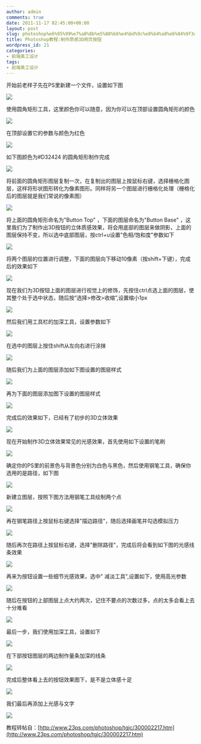 ```yaml
---
author: admin
comments: true
date: 2011-11-17 02:45:00+00:00
layout: post
slug: photoshop%e6%95%99%e7%a8%8b%e5%88%b6%e4%bd%9c%e8%b4%a8%e6%84%9f3d%e7%bd%91%e9%a1%b5%e6%8c%89%e9%92%ae
title: Photoshop教程:制作质感3D网页按钮
wordpress_id: 21
categories:
- 前端美工设计
tags:
- 前端美工设计
---
```







开始前老样子先在PS里新建一个文件，设置如下图




![](http://akmumu-wordpress.stor.sinaapp.com/wp-content/uploads/pic/other_site/www_23ps_200903091226335982.jpg)







使用圆角矩形工具，这里颜色你可以随意，因为你可以在顶部设置圆角矩形的颜色




![](http://akmumu-wordpress.stor.sinaapp.com/wp-content/uploads/pic/other_site/www_23ps_200903091226415929.jpg)







在顶部设置它的参数与颜色为红色




![](http://akmumu-wordpress.stor.sinaapp.com/wp-content/uploads/pic/other_site/www_23ps_200903091226487828.jpg)




如下图颜色为#D32424 的圆角矩形制作完成




![](http://akmumu-wordpress.stor.sinaapp.com/wp-content/uploads/pic/other_site/www_23ps_200903091226563314.jpg)




将前面的圆角矩形图层复制一次，在复制出的图层上按鼠标右键，选择栅格化图层，这样将形状图形转化为像素图形。同样将另一个图层进行栅格化处理（栅格化后的图层就是我们常说的像素图）




![](http://akmumu-wordpress.stor.sinaapp.com/wp-content/uploads/pic/other_site/www_23ps_200903091227059956.jpg)




将上面的圆角矩形命名为"Button Top" ，下面的图层命名为"Button Base" ，这里我们为了制作出3D按钮的立体质感效果，将会用底部的图层来做阴影，上面的图层保持不变，所以选中底部图层，按ctrl+u设置"色相/饱和度"参数如下




![](http://akmumu-wordpress.stor.sinaapp.com/wp-content/uploads/pic/other_site/www_23ps_200903091227146283.jpg)




将两个图层的位置进行调整，下面的图层向下移动10像素（按shift+下键），完成后的效果如下




![](http://akmumu-wordpress.stor.sinaapp.com/wp-content/uploads/pic/other_site/www_23ps_200903091227218530.jpg)




现在我们为3D按钮上面的图层进行视觉上的修饰，先按住ctrl点选上面的图层，使其整个处于选中状态，随后按“选择>修改>收缩”,设置缩小1px




![](http://akmumu-wordpress.stor.sinaapp.com/wp-content/uploads/pic/other_site/www_23ps_200903091227426974.jpg)




然后我们用工具栏的加深工具，设置参数如下




![](http://akmumu-wordpress.stor.sinaapp.com/wp-content/uploads/pic/other_site/www_23ps_20090309122750650.jpg)




在选中的图层上按住shift从左向右进行涂抹




![](http://akmumu-wordpress.stor.sinaapp.com/wp-content/uploads/pic/other_site/www_23ps_200903091228111220.jpg)




随后我们为上面的图层添加如下图设置的图层样式




![](http://akmumu-wordpress.stor.sinaapp.com/wp-content/uploads/pic/other_site/www_23ps_200903091228219466.jpg)




再为下面的图层添加图下设置的图层样式




![](http://akmumu-wordpress.stor.sinaapp.com/wp-content/uploads/pic/other_site/www_23ps_200903091228316806.jpg)




完成后的效果如下，已经有了初步的3D立体效果




![](http://akmumu-wordpress.stor.sinaapp.com/wp-content/uploads/pic/other_site/www_23ps_200903091228433035.jpg)




现在开始制作3D立体效果常见的光感效果，首先使用如下设置的笔刷




![](http://akmumu-wordpress.stor.sinaapp.com/wp-content/uploads/pic/other_site/www_23ps_20090309122852408.jpg)




确定你的PS里的前景色与背景色分别为白色与黑色，然后使用钢笔工具，确保你选用的是路径，如下图




![](http://akmumu-wordpress.stor.sinaapp.com/wp-content/uploads/pic/other_site/www_23ps_200903091229008196.jpg)




新建立图层，按照下图方法用钢笔工具绘制两个点




![](http://akmumu-wordpress.stor.sinaapp.com/wp-content/uploads/pic/other_site/www_23ps_20090309122906857.jpg)




再在钢笔路径上按鼠标右键选择"描边路径"，随后选择画笔并勾选模拟压力




![](http://akmumu-wordpress.stor.sinaapp.com/wp-content/uploads/pic/other_site/www_23ps_200903091229144151.jpg)




随后再次在路径上按鼠标右键，选择"删除路径"，完成后将会看到如下图的光感线条效果




![](http://akmumu-wordpress.stor.sinaapp.com/wp-content/uploads/pic/other_site/www_23ps_200903091229201273.jpg)




再来为按钮设置一些细节光感效果，选中" 减淡工具",设置如下，使用高光参数




![](http://akmumu-wordpress.stor.sinaapp.com/wp-content/uploads/pic/other_site/www_23ps_200903091229285124.jpg)




随后在按钮的上部图层上点大约两次，记住不要点的次数过多，点的太多会看上去十分难看




![](http://akmumu-wordpress.stor.sinaapp.com/wp-content/uploads/pic/other_site/www_23ps_200903091229341341.jpg)




最后一步，我们使用加深工具，设置如下




![](http://akmumu-wordpress.stor.sinaapp.com/wp-content/uploads/pic/other_site/www_23ps_20090309123153401.jpg)




在下部按钮图层的两边制作量条加深的线条




![](http://akmumu-wordpress.stor.sinaapp.com/wp-content/uploads/pic/other_site/www_23ps_20090309123238920.jpg)




完成后整体看上去的按钮效果图下，是不是立体感十足




![](http://akmumu-wordpress.stor.sinaapp.com/wp-content/uploads/pic/other_site/www_23ps_200903091232449994.jpg)




我们最后再添加上光感与文字




![](http://akmumu-wordpress.stor.sinaapp.com/wp-content/uploads/pic/other_site/www_23ps_200903091232526004.jpg)




  

教程转帖自：[http://www.23ps.com/photoshop/tgjc/300002217.htm](http://www.23ps.com/photoshop/tgjc/300002217.htm)



